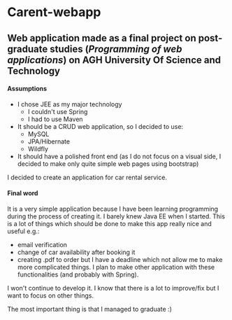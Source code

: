 # Carent-webapp

## Web application made as a final project on post-graduate studies (*Programming of web applications*) on AGH University Of Science and Technology

#### Assumptions
- I chose JEE as my major technology 
  - I couldn't use Spring
  - I had to use Maven
- It should be a CRUD web application, so I decided to use:
  - MySQL
  - JPA/Hibernate
  - Wildfly
- It should have a polished front end (as I do not focus on a visual side, I decided to make only quite simple web pages using bootstrap)

I decided to create an application for car rental service.

#### Final word
It is a very simple application because I have been learning programming during the process of creating it. I barely knew Java EE when I started. This is a lot of things which should be done to make this app really nice and useful e.g.:
 - email verification
 - change of car availability after booking it
 - creating .pdf to order
 but I have a deadline which not allow me to make more complicated things. I plan to make other application with these functionalities (and probably with Spring).

I won't continue to develop it. I know that there is a lot to improve/fix but I want to focus on other things.

The most important thing is that I managed to graduate :)